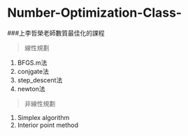 # Number-Optimization-Class-
###上李哲榮老師數質最佳化的課程

> 線性規劃
1. BFGS.m法
2. conjgate法
3. step_descent法
4. newton法
> 非線性規劃
1. Simplex algorithm
2. Interior point method
